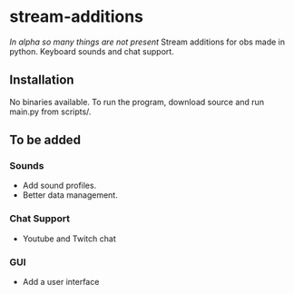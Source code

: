# stream-additions

*In alpha so many things are not present*
Stream additions for obs made in python. Keyboard sounds and chat support.

## Installation

No binaries available. To run the program, download source and run main.py from scripts/.

## To be added

### Sounds
 - Add sound profiles.
 - Better data management.

### Chat Support
 - Youtube and Twitch chat

### GUI
 - Add a user interface

